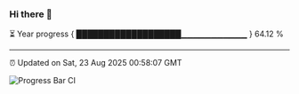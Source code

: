 ### Hi there 👋

⏳ Year progress { ███████████████████▁▁▁▁▁▁▁▁▁▁▁ } 64.12 %

---

⏰ Updated on Sat, 23 Aug 2025 00:58:07 GMT

![Progress Bar CI](https://github.com/code-lakshay/GitHub-Actions-Demo/workflows/Progress%20Bar%20CI/badge.svg)
